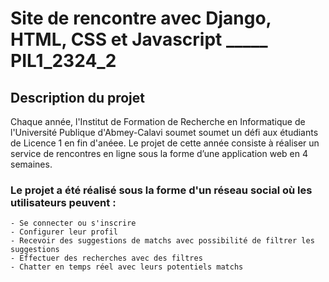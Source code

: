 # Site de rencontre avec Django, HTML, CSS et Javascript _____ PIL1_2324_2 

## Description du projet 
  Chaque année, l'Institut de Formation de Recherche en Informatique de l'Université Publique d'Abmey-Calavi soumet soumet un défi aux étudiants de Licence 1 en fin d'anéee. Le projet de cette année consiste à réaliser un service de rencontres en ligne sous la forme d’une application web en 4 semaines.
### Le projet a été réalisé sous la forme d'un réseau social où les utilisateurs peuvent : 
    - Se connecter ou s'inscrire
    - Configurer leur profil
    - Recevoir des suggestions de matchs avec possibilité de filtrer les suggestions
    - Effectuer des recherches avec des filtres
    - Chatter en temps réel avec leurs potentiels matchs


